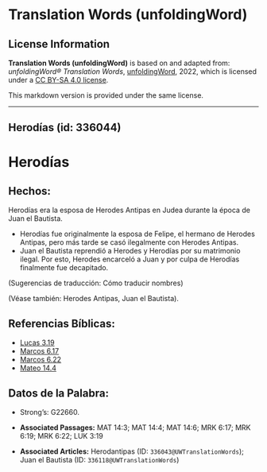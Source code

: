 # Translation Words (unfoldingWord)

## License Information

**Translation Words (unfoldingWord)** is based on and adapted from: _unfoldingWord® Translation Words_, [unfoldingWord](https://unfoldingword.org/utw), 2022, which is licensed under a [CC BY-SA 4.0 license](https://creativecommons.org/licenses/by-sa/4.0/legalcode.en).

This markdown version is provided under the same license.



--------------------------------

## Herodías (id: 336044)

Herodías
========

Hechos:
-------

Herodías era la esposa de Herodes Antipas en Judea durante la época de Juan el Bautista.

* Herodías fue originalmente la esposa de Felipe, el hermano de Herodes Antipas, pero más tarde se casó ilegalmente con Herodes Antipas.
* Juan el Bautista reprendió a Herodes y Herodías por su matrimonio ilegal. Por esto, Herodes encarceló a Juan y por culpa de Herodías finalmente fue decapitado.

(Sugerencias de traducción: Cómo traducir nombres)

(Véase también: Herodes Antipas, Juan el Bautista).

Referencias Bíblicas:
---------------------

* [Lucas 3\.19](https://ref.ly/Luke3:19)
* [Marcos 6\.17](https://ref.ly/Mark6:17)
* [Marcos 6\.22](https://ref.ly/Mark6:22)
* [Mateo 14\.4](https://ref.ly/Matt14:4)

Datos de la Palabra:
--------------------

* Strong’s: G22660\.

* **Associated Passages:** MAT 14:3; MAT 14:4; MAT 14:6; MRK 6:17; MRK 6:19; MRK 6:22; LUK 3:19
* **Associated Articles:** Herodantipas (ID: `336043@UWTranslationWords`); Juan el Bautista (ID: `336118@UWTranslationWords`)

